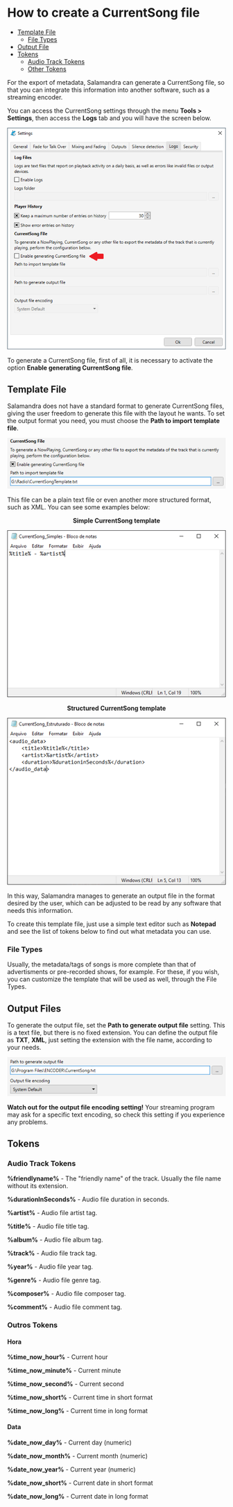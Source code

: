 # How to create a CurrentSong file

- [Template File](#arquivo-de-modelo)
  - [File Types](#tipos-de-arquivo)
- [Output File](#arquivo-de-saída)
- [Tokens](#tokens)
  - [Audio Track Tokens](#tokens-da-faixa-de-áudio)
  - [Other Tokens](#outros-tokens)

For the export of metadata, Salamandra can generate a CurrentSong file, so that you can integrate this information into another software, such as a streaming encoder.

You can access the CurrentSong settings through the menu **Tools > Settings**, then access the **Logs** tab and you will have the screen below.

<p align="center">
    <img src="Images/CurrentSong_Settings.png" alt="Log tab on Settings Window" />
</p>

To generate a CurrentSong file, first of all, it is necessary to activate the option **Enable generating CurrentSong file**.

## Template File

Salamandra does not have a standard format to generate CurrentSong files, giving the user freedom to generate this file with the layout he wants. To set the output format you need, you must choose the **Path to import template file**.

<p align="center">
    <img src="Images/CurrentSong_InputFile.png" alt="CurrentSong input file setting" />
</p>

This file can be a plain text file or even another more structured format, such as XML. You can see some examples below:

<p align="center">
<strong>Simple CurrentSong template</strong>
</p>

<p align="center">
    <img src="Images/CurrentSong_SimpleTemplate.png" alt="Plain text CurrentSong template" />
</p>

<p align="center">
<strong>Structured CurrentSong template</strong>
</p>

<p align="center">
    <img src="Images/CurrentSong_ComplexTemplate.png" alt="XML CurrentSong template" />
</p>

In this way, Salamandra manages to generate an output file in the format desired by the user, which can be adjusted to be read by any software that needs this information.

To create this template file, just use a simple text editor such as **Notepad** and see the list of tokens below to find out what metadata you can use.

### File Types

Usually, the metadata/tags of songs is more complete than that of advertisments or pre-recorded shows, for example. For these, if you wish, you can customize the template that will be used as well, through the File Types.

## Output Files

To generate the output file, set the **Path to generate output file** setting. This is a text file, but there is no fixed extension. You can define the output file as **TXT**, **XML**, just setting the extension with the file name, according to your needs.

<p align="center">
    <img src="Images/CurrentSong_OutputFile.png" alt="CurrentSong output file setting" />
</p>

**Watch out for the output file encoding setting!** Your streaming program may ask for a specific text encoding, so check this setting if you experience any problems.

## Tokens

### Audio Track Tokens

**%friendlyname%** - The "friendly name" of the track. Usually the file name without its extension.

**%durationInSeconds%** - Audio file duration in seconds.

**%artist%** - Audio file artist tag.

**%title%** - Audio file title tag.

**%album%** - Audio file album tag.

**%track%** - Audio file track tag.

**%year%** - Audio file year tag.

**%genre%** - Audio file genre tag.

**%composer%** - Audio file composer tag.

**%comment%** - Audio file comment tag.

### Outros Tokens

#### Hora

**%time_now_hour%** - Current hour

**%time_now_minute%** - Current minute

**%time_now_second%** - Current second

**%time_now_short%** - Current time in short format

**%time_now_long%** - Current time in long format

#### Data

**%date_now_day%** - Current day (numeric)

**%date_now_month%** - Current month (numeric)

**%date_now_year%** - Current year (numeric)

**%date_now_short%** - Current date in short format

**%date_now_long%** - Current date in long format